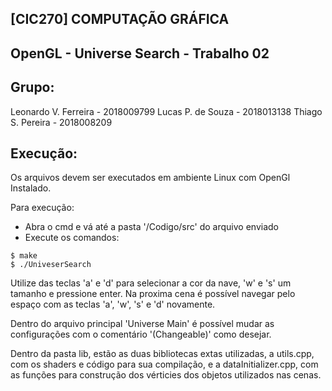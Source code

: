 
## [CIC270] COMPUTAÇÃO GRÁFICA
## OpenGL - Universe Search - Trabalho 02

## Grupo:
Leonardo V. Ferreira - 2018009799
Lucas P. de Souza  - 2018013138
Thiago S. Pereira - 2018008209

## Execução:
Os arquivos devem ser executados em ambiente
Linux com OpenGl Instalado.

Para execução:
- Abra o cmd e vá até a pasta '/Codigo/src' do arquivo enviado 
- Execute os comandos: 

```
$ make
$ ./UniveserSearch
```

Utilize das teclas 'a' e 'd' para selecionar a cor da nave,
'w' e 's' um tamanho e pressione enter. Na proxima
cena é possível navegar pelo espaço com as 
teclas 'a', 'w', 's' e 'd' novamente.

Dentro do arquivo principal 'Universe Main' é possível
mudar as configurações com o comentário
'(Changeable)' como desejar.

Dentro da pasta lib, estão as duas bibliotecas
extas utilizadas, a utils.cpp, com os shaders e código
para sua compilação, e a dataInitializer.cpp, com
as funções para construção dos vérticies dos objetos
utilizados nas cenas.
